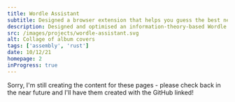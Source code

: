 ```yaml
---
title: Wordle Assistant
subtitle: Designed a browser extension that helps you guess the best next word in Wordle
description: Designed and optimised an information-theory-based Wordle Solver using Rust. Then combined WebAssembly and Chrome browser extensions to enable the solver to be used interactively to assist in the existing Worlde game.
src: /images/projects/wordle-assistant.svg
alt: Collage of album covers
tags: ['assembly', 'rust']
date: 10/12/21
homepage: 2
inProgress: true
---
```


Sorry, I'm still creating the content for these pages - please check back in the near future and I'll have them created with the GitHub linked!
